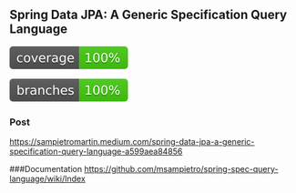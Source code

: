 ## Spring Data JPA: A Generic Specification Query Language

[![Coverage](.github/badges/jacoco.svg)](https://github.com/msampietro/spring-spec-query-language/actions/workflows/gradle.yml)

[![Coverage](.github/badges/branches.svg)](https://github.com/msampietro/spring-spec-query-language/actions/workflows/gradle.yml)

### Post 
https://sampietromartin.medium.com/spring-data-jpa-a-generic-specification-query-language-a599aea84856

###Documentation
https://github.com/msampietro/spring-spec-query-language/wiki/Index
